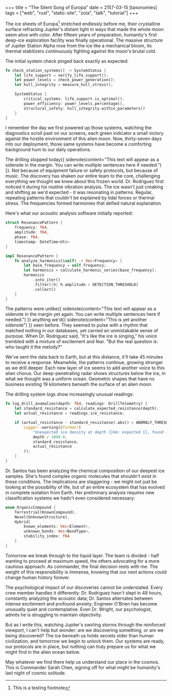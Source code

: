 +++
title = "The Silent Song of Europa"
date = 2157-03-15
[taxonomies]
tags = ["web", "rust", "static-site", "zola", "talk", "tutorial"]
+++

The ice sheets of Europa[^1] stretched endlessly before me, their crystalline surface refracting Jupiter's distant light in ways that made the whole moon seem alive with color. After fifteen years of preparation, humanity's first deep-ice exploration facility was finally operational. The massive structure of Jupiter Station Alpha rose from the ice like a mechanical bloom, its thermal stabilizers continuously fighting against the moon's brutal cold.

The initial system check pinged back exactly as expected:

```rust
fn check_station_systems() -> SystemStatus {
    let life_support = verify_life_support();
    let power_levels = check_power_generation();
    let hull_integrity = measure_hull_stress();

    SystemStatus {
        critical_systems: life_support.is_optimal(),
        power_efficiency: power_levels.percentage(),
        structural_safety: hull_integrity.within_parameters()
    }
}
```

I remember the day we first powered up those systems, watching the diagnostics scroll past on our screens, each green indicator a small victory against the hostile environment of this alien moon. Now, thirty-seven days into our deployment, those same systems have become a comforting background hum to our daily operations.

The drilling stopped today{{ sidenote(content="This text will appear as a sidenote in the margin. You can write multiple sentences here if needed.") }}. Not because of equipment failure or safety protocols, but because of music. The discovery has shaken our entire team to the core, challenging everything we thought we knew about this frozen world. Dr. Rodriguez first noticed it during his routine vibration analysis. The ice wasn't just creaking and shifting as we'd expected - it was resonating in patterns. Regular, repeating patterns that couldn't be explained by tidal forces or thermal stress. The frequencies formed harmonies that defied natural explanation.

Here's what our acoustic analysis software initially reported:

```rust
struct ResonancePattern {
    frequency: f64,
    amplitude: f64,
    phase: f64,
    timestamp: DateTime<Utc>
}

impl ResonancePattern {
    fn analyze_harmonics(&self) -> Vec<Frequency> {
        let base_frequency = self.frequency;
        let harmonics = calculate_harmonic_series(base_frequency);
        harmonics
            .into_iter()
            .filter(|h| h.amplitude > DETECTION_THRESHOLD)
            .collect()
    }
}
```

The patterns were unlike{{ sidenote(content="This text will appear as a sidenote in the margin yet again. You can write multiple sentences here if needed.") }} anything we'd{{ sidenote(content="This is yet another sidenote") }} seen before. They seemed to pulse with a rhythm that matched nothing in our databases, yet carried an unmistakable sense of purpose. When Dr. Rodriguez said, "It's like the ice is singing," his voice trembled with a mixture of excitement and fear. "But the real question is: who taught it the melody?"

We've sent the data back to Earth, but at this distance, it'll take 45 minutes to receive a response. Meanwhile, the patterns continue, growing stronger as we drill deeper. Each new layer of ice seems to add another voice to this alien chorus. Our deep-penetrating radar shows structures below the ice, in what we thought was a uniform ocean. Geometric shapes that have no business existing 19 kilometers beneath the surface of an alien moon.

The drilling system logs show increasingly unusual readings:

```rust
fn log_drill_anomalies(depth: f64, readings: DrillTelemetry) {
    let standard_resistance = calculate_expected_resistance(depth);
    let actual_resistance = readings.ice_resistance;

    if (actual_resistance - standard_resistance).abs() > ANOMALY_THRESHOLD {
        Logger::warning(&format!(
            "Unexpected ice density at depth {}km: expected {}, found {}",
            depth / 1000.0,
            standard_resistance,
            actual_resistance
        ));
    }
}
```

Dr. Santos has been analyzing the chemical composition of our deepest ice samples. She's found complex organic molecules that shouldn't exist in these conditions. The implications are staggering - we might not just be looking at the possibility of life, but of an entire ecosystem that has evolved in complete isolation from Earth. Her preliminary analysis requires new classification systems we hadn't even considered necessary:

```rust
enum OrganicCompound {
    Terrestrial(KnownCompound),
    Novel(UnknownStructure),
    Hybrid{
        known_elements: Vec<Element>,
        unknown_bonds: Vec<BondType>,
        stability_index: f64
    }
}
```

Tomorrow we break through to the liquid layer. The team is divided - half wanting to proceed at maximum speed, the others advocating for a more cautious approach. As commander, the final decision rests with me. The weight of this responsibility is immense, knowing that our next actions could change human history forever.

The psychological impact of our discoveries cannot be understated. Every crew member handles it differently: Dr. Rodriguez hasn't slept in 48 hours, constantly analyzing the acoustic data; Dr. Santos alternates between intense excitement and profound anxiety; Engineer O'Brien has become unusually quiet and contemplative. Even Dr. Wright, our psychologist, admits he is struggling to maintain objectivity.

But as I write this, watching Jupiter's swirling storms through the reinforced viewport, I can't help but wonder: are we discovering something, or are we being discovered? The ice beneath us holds secrets older than human civilization, and tomorrow we begin to unlock them. Our systems are ready, our protocols are in place, but nothing can truly prepare us for what we might find in the alien ocean below.

May whatever we find there help us understand our place in the cosmos. This is Commander Sarah Chen, signing off for what might be humanity's last night of cosmic solitude.

[^1]: This is a testing footnote
